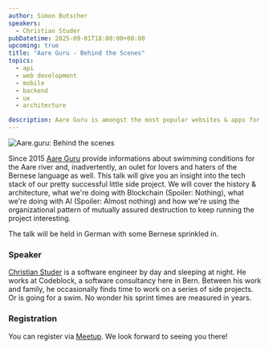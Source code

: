 ```yaml
---
author: Simon Butscher
speakers:
  - Christian Studer
pubDatetime: 2025-09-01T18:00:00+00:00
upcoming: true
title: "Aare Guru - Behind the Scenes"
topics:
  - api
  - web development
  - mobile 
  - backend
  - ux
  - architecture

description: Aare Guru is amongst the most popular websites & apps for urban swimming in the larger Bern area. 
---
```


![Aare.guru: Behind the scenes](@assets/images/aare_guru_banner_page_curl.png)

Since 2015 [Aare Guru](https://aare.guru) provide informations about swimming conditions for the Aare river and, inadvertently, an oulet for lovers and haters of the Bernese language as well. This talk will give you an insight into the tech stack of our pretty successful little side project. We will cover the history & architecture, what we're doing with Blockchain (Spoiler: Nothing), what we're doing with AI (Spoiler: Almost nothing) and how we're using the organizational pattern of mutually assured destruction to keep running the project interesting.

The talk will be held in German with some Bernese sprinkled in.

### Speaker

[Christian Studer](https://www.linkedin.com/in/christian-studer-715073ab/) is a software engineer by day and sleeping at night. He works at Codeblock, a software consultancy here in Bern. Between his work and family, he occasionally finds time to work on a series of side projects. Or is going for a swim. No wonder his sprint times are measured in years.

### Registration 
You can register via [Meetup](https://www.meetup.com/guild42ch/events/307249265/?utm_medium=referral&utm_campaign=share-btn_savedevents_share_modal&utm_source=link). We look forward to seeing you there!
